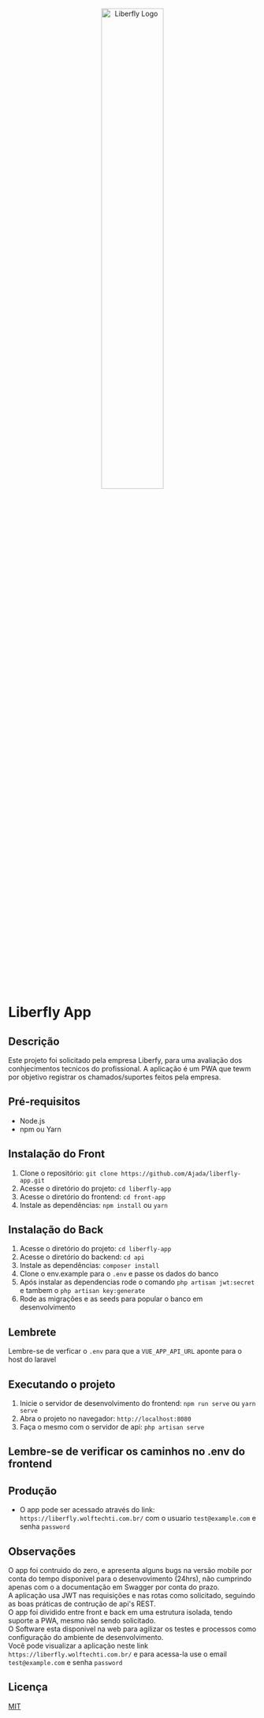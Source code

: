 <br/>
<p align="center">
    <a href="https://liberfly.com.br/" target="_blank">
        <img width="50%" src="https://blog.liberfly.com.br/wp-content/uploads/2022/05/cropped-MicrosoftTeams-image-8-e1652819689370.png" alt="Liberfly Logo">
    </a>
</p>

<br/>

# Liberfly App

## Descrição
Este projeto foi solicitado pela empresa Liberfy, para uma avaliação dos conhjecimentos tecnicos do profissional.
A aplicação é um PWA que tewm por objetivo registrar os chamados/suportes feitos pela empresa. 

## Pré-requisitos
- Node.js
- npm ou Yarn

## Instalação do Front
1. Clone o repositório: `git clone https://github.com/Ajada/liberfly-app.git`
2. Acesse o diretório do projeto: `cd liberfly-app`
3. Acesse o diretório do frontend: `cd front-app`
4. Instale as dependências: `npm install` ou `yarn`

## Instalação do Back
1. Acesse o diretório do projeto: `cd liberfly-app`
2. Acesse o diretório do backend: `cd api`
3. Instale as dependências: `composer install`
4. Clone o env.example para o `.env` e passe os dados do banco
5. Após instalar as dependencias rode o comando `php artisan jwt:secret` e tambem o `php artisan key:generate`
6. Rode as migrações e as seeds para popular o banco em desenvolvimento

## Lembrete
Lembre-se de verficar o `.env` para que a `VUE_APP_API_URL` aponte para o host do laravel

## Executando o projeto
1. Inicie o servidor de desenvolvimento do frontend: `npm run serve` ou `yarn serve`
2. Abra o projeto no navegador: `http://localhost:8080`
3. Faça o mesmo com o servidor de api: `php artisan serve`

## Lembre-se de verificar os caminhos no .env do frontend

## Produção
- O app pode ser acessado através do link: `https://liberfly.wolftechti.com.br/` com o usuario `test@example.com` e senha `password`

## Observações
O app foi contruido do zero, e apresenta alguns bugs na versão mobile por conta do tempo disponivel para o desenvovimento (24hrs), não cumprindo apenas com o a documentação em Swagger por conta do prazo.
<br/>
A aplicação usa JWT nas requisições e nas rotas como solicitado, seguindo as boas práticas de contrução de api's REST.
<br/>
O app foi dividido entre front e back em uma estrutura isolada, tendo suporte a PWA, mesmo não sendo solicitado.
<br/>
O Software esta disponivel na web para agilizar os testes e processos como configuração do ambiente de desenvolvimento.
<br/>
Você pode visualizar a aplicação neste link `https://liberfly.wolftechti.com.br/` e para acessa-la use o email `test@example.com` e senha `password`
<br/>

## Licença
[MIT](https://opensource.org/licenses/MIT)